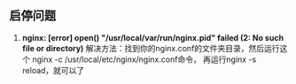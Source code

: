 ## 启停问题
01. **nginx: [error] open() "/usr/local/var/run/nginx.pid" failed (2: No such file or directory)** 解决方法：找到你的nginx.conf的文件夹目录，然后运行这个 
nginx -c /usr/local/etc/nginx/nginx.conf命令， 
再运行nginx -s reload，就可以了
